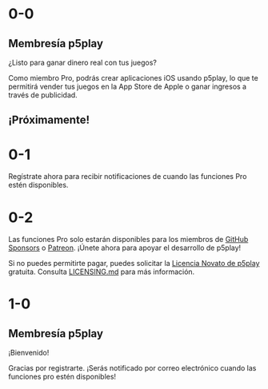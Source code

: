 # 0-0

## Membresía p5play

¿Listo para ganar dinero real con tus juegos?

Como miembro Pro, podrás crear aplicaciones iOS usando p5play, lo que te permitirá vender tus juegos en la App Store de Apple o ganar ingresos a través de publicidad.

## ¡Próximamente!

# 0-1

Regístrate ahora para recibir notificaciones de cuando las funciones Pro estén disponibles.

# 0-2

Las funciones Pro solo estarán disponibles para los miembros de [GitHub Sponsors](https://github.com/sponsors/quinton-ashley) o [Patreon](https://www.patreon.com/p5play). ¡Únete ahora para apoyar el desarrollo de p5play!

Si no puedes permitirte pagar, puedes solicitar la [Licencia Novato de p5play](https://github.com/quinton-ashley/p5play-novice/blob/main/LICENSE.md) gratuita. Consulta [LICENSING.md](/LICENSING.md) para más información.

# 1-0

## Membresía p5play

¡Bienvenido!

Gracias por registrarte. ¡Serás notificado por correo electrónico cuando las funciones pro estén disponibles!
